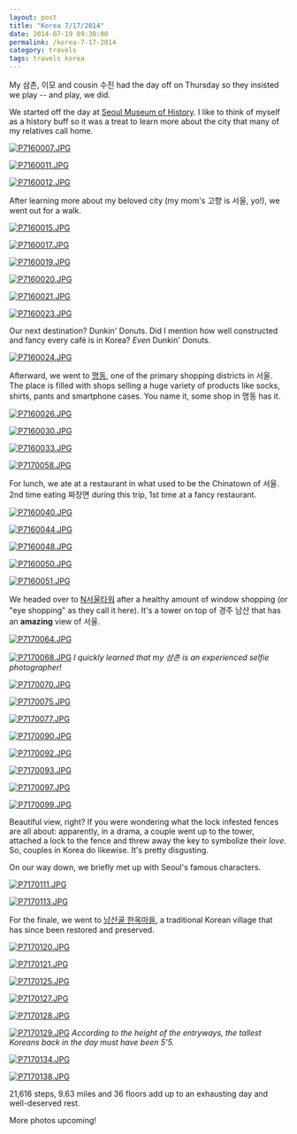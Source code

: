 ```yaml
---
layout: post
title: "Korea 7/17/2014"
date: 2014-07-19 09:30:00
permalink: /korea-7-17-2014
category: travels 
tags: travels korea
---
```

My 삼촌, 이모 and cousin 수진 had the day off on Thursday so they insisted we play -- and play, we did.

We started off the day at [Seoul Museum of History](http://eng.museum.seoul.kr/eng/index.do). I like to think of myself as a history buff so it was a treat to learn more about the city that many of my relatives call home.

[![P7160007.JPG](https://d23f6h5jpj26xu.cloudfront.net/gawyhhhmow3w_small.jpg)](http://img.svbtle.com/gawyhhhmow3w.jpg)

[![P7160011.JPG](https://d23f6h5jpj26xu.cloudfront.net/hc41wwfyil1kfw_small.jpg)](http://img.svbtle.com/hc41wwfyil1kfw.jpg)

[![P7160012.JPG](https://d23f6h5jpj26xu.cloudfront.net/iz5hnlgpsiv96w_small.jpg)](http://img.svbtle.com/iz5hnlgpsiv96w.jpg)

After learning more about my beloved city (my mom's 고향 is 서울, yo!), we went out for a walk.

[![P7160015.JPG](https://d23f6h5jpj26xu.cloudfront.net/jphnpoksbeyxda_small.jpg)](http://img.svbtle.com/jphnpoksbeyxda.jpg)

[![P7160017.JPG](https://d23f6h5jpj26xu.cloudfront.net/fkli4ztautpegg_small.jpg)](http://img.svbtle.com/fkli4ztautpegg.jpg)

[![P7160019.JPG](https://d23f6h5jpj26xu.cloudfront.net/9urwhaoz41x2oa_small.jpg)](http://img.svbtle.com/9urwhaoz41x2oa.jpg)

[![P7160020.JPG](https://d23f6h5jpj26xu.cloudfront.net/ijtuu1johgtg_small.jpg)](http://img.svbtle.com/ijtuu1johgtg.jpg)

[![P7160021.JPG](https://d23f6h5jpj26xu.cloudfront.net/fpruapdy39hava_small.jpg)](http://img.svbtle.com/fpruapdy39hava.jpg)

[![P7160023.JPG](https://d23f6h5jpj26xu.cloudfront.net/7a4vixtverpq_small.jpg)](http://img.svbtle.com/7a4vixtverpq.jpg)

Our next destination? Dunkin' Donuts. Did I mention how well constructed and fancy every café is in Korea? *Even* Dunkin' Donuts.

[![P7160024.JPG](https://d23f6h5jpj26xu.cloudfront.net/l1yzvdd727o4jq_small.jpg)](http://img.svbtle.com/l1yzvdd727o4jq.jpg)

Afterward, we went to [명동](http://english.visitkorea.or.kr/enu/SI/SI_EN_3_1_1_1.jsp?cid=264312), one of the primary shopping districts in 서울. The place is filled with shops selling a huge variety of products like socks, shirts, pants and smartphone cases. You name it, some shop in 명동 has it.

[![P7160026.JPG](https://d23f6h5jpj26xu.cloudfront.net/pl2ydndvbh0wg_small.jpg)](http://img.svbtle.com/pl2ydndvbh0wg.jpg)

[![P7160030.JPG](https://d23f6h5jpj26xu.cloudfront.net/s3iqueizb0gjkg_small.jpg)](http://img.svbtle.com/s3iqueizb0gjkg.jpg)

[![P7160033.JPG](https://d23f6h5jpj26xu.cloudfront.net/97yvsm7t16jw_small.jpg)](http://img.svbtle.com/97yvsm7t16jw.jpg)

[![P7170058.JPG](https://d23f6h5jpj26xu.cloudfront.net/vvlyzxzj0bvg3g_small.jpg)](http://img.svbtle.com/vvlyzxzj0bvg3g.jpg)

For lunch, we ate at a restaurant in what used to be the Chinatown of 서울. 2nd time eating 짜장면 during this trip, 1st time at a fancy restaurant.

[![P7160040.JPG](https://d23f6h5jpj26xu.cloudfront.net/qhp47udv2gsng_small.jpg)](http://img.svbtle.com/qhp47udv2gsng.jpg)

[![P7160044.JPG](https://d23f6h5jpj26xu.cloudfront.net/isoxkq6b8rrw_small.jpg)](http://img.svbtle.com/isoxkq6b8rrw.jpg)

[![P7160048.JPG](https://d23f6h5jpj26xu.cloudfront.net/la0ifntuen5lw_small.jpg)](http://img.svbtle.com/la0ifntuen5lw.jpg)

[![P7160050.JPG](https://d23f6h5jpj26xu.cloudfront.net/th2ss1yjd5wyfa_small.jpg)](http://img.svbtle.com/th2ss1yjd5wyfa.jpg)

[![P7160051.JPG](https://d23f6h5jpj26xu.cloudfront.net/xh5wpa1cymfuqq_small.jpg)](http://img.svbtle.com/xh5wpa1cymfuqq.jpg)

We headed over to [N서울타워](http://english.visitkorea.or.kr/enu/SI/SI_EN_3_1_1_1.jsp?cid=264550) after a healthy amount of window shopping (or "eye shopping" as they call it here). It's a tower on top of 경주 남산 that has an **amazing** view of 서울.

[![P7170064.JPG](https://d23f6h5jpj26xu.cloudfront.net/4lrd35yiopjiba_small.jpg)](http://img.svbtle.com/4lrd35yiopjiba.jpg)

[![P7170068.JPG](https://d23f6h5jpj26xu.cloudfront.net/5p5m4g1l51oqww_small.jpg)](http://img.svbtle.com/5p5m4g1l51oqww.jpg)
*I quickly learned that my 삼촌 is an experienced selfie photographer!*

[![P7170070.JPG](https://d23f6h5jpj26xu.cloudfront.net/qhenfoef6ecsyq_small.jpg)](http://img.svbtle.com/qhenfoef6ecsyq.jpg)

[![P7170075.JPG](https://d23f6h5jpj26xu.cloudfront.net/z5uh5djtamvlfq_small.jpg)](http://img.svbtle.com/z5uh5djtamvlfq.jpg)

[![P7170077.JPG](https://d23f6h5jpj26xu.cloudfront.net/ace6x4hbxmrduq_small.jpg)](http://img.svbtle.com/ace6x4hbxmrduq.jpg)

[![P7170090.JPG](https://d23f6h5jpj26xu.cloudfront.net/yh1sqracslyuw_small.jpg)](http://img.svbtle.com/yh1sqracslyuw.jpg)

[![P7170092.JPG](https://d23f6h5jpj26xu.cloudfront.net/qmfjio7srjrdiq_small.jpg)](http://img.svbtle.com/qmfjio7srjrdiq.jpg)

[![P7170093.JPG](https://d23f6h5jpj26xu.cloudfront.net/nkjmkxhc9bdqa_small.jpg)](http://img.svbtle.com/nkjmkxhc9bdqa.jpg)

[![P7170097.JPG](https://d23f6h5jpj26xu.cloudfront.net/lfcua2dp1bhcng_small.jpg)](http://img.svbtle.com/lfcua2dp1bhcng.jpg)

[![P7170099.JPG](https://d23f6h5jpj26xu.cloudfront.net/priflqfgs1bskw_small.jpg)](http://img.svbtle.com/priflqfgs1bskw.jpg)

Beautiful view, right? If you were wondering what the lock infested fences are all about: apparently, in a drama, a couple went up to the tower, attached a lock to the fence and threw away the key to symbolize their *love*. So, couples in Korea do likewise. It's pretty disgusting.

On our way down, we briefly met up with Seoul's famous characters.

[![P7170111.JPG](https://d23f6h5jpj26xu.cloudfront.net/eodo8e1tfzbrgg_small.jpg)](http://img.svbtle.com/eodo8e1tfzbrgg.jpg)

[![P7170113.JPG](https://d23f6h5jpj26xu.cloudfront.net/ixglxoxemn0afq_small.jpg)](http://img.svbtle.com/ixglxoxemn0afq.jpg)

For the finale, we went to [남산골 한옥마을](http://english.visitkorea.or.kr/enu/SI/SI_EN_3_1_1_1.jsp?cid=264116), a traditional Korean village that has since been restored and preserved.

[![P7170120.JPG](https://d23f6h5jpj26xu.cloudfront.net/96rywjdc2cjz5g_small.jpg)](http://img.svbtle.com/96rywjdc2cjz5g.jpg)

[![P7170121.JPG](https://d23f6h5jpj26xu.cloudfront.net/sfw0w9m0zphuq_small.jpg)](http://img.svbtle.com/sfw0w9m0zphuq.jpg)

[![P7170125.JPG](https://d23f6h5jpj26xu.cloudfront.net/c9tibz4wqbhdoq_small.jpg)](http://img.svbtle.com/c9tibz4wqbhdoq.jpg)

[![P7170127.JPG](https://d23f6h5jpj26xu.cloudfront.net/qiegnmgulgz20w_small.jpg)](http://img.svbtle.com/qiegnmgulgz20w.jpg)

[![P7170128.JPG](https://d23f6h5jpj26xu.cloudfront.net/v2yggexa1ze3cq_small.jpg)](http://img.svbtle.com/v2yggexa1ze3cq.jpg)

[![P7170129.JPG](https://d23f6h5jpj26xu.cloudfront.net/rsfbmusq2r9pga_small.jpg)](http://img.svbtle.com/rsfbmusq2r9pga.jpg)
*According to the height of the entryways, the tallest Koreans back in the day must have been 5'5.*

[![P7170134.JPG](https://d23f6h5jpj26xu.cloudfront.net/zgt2jlgohb4ntq_small.jpg)](http://img.svbtle.com/zgt2jlgohb4ntq.jpg)

[![P7170138.JPG](https://d23f6h5jpj26xu.cloudfront.net/vgqqlekudxgmhq_small.jpg)](http://img.svbtle.com/vgqqlekudxgmhq.jpg)

21,616 steps, 9.63 miles and 36 floors add up to an exhausting day and well-deserved rest.

More photos upcoming!
